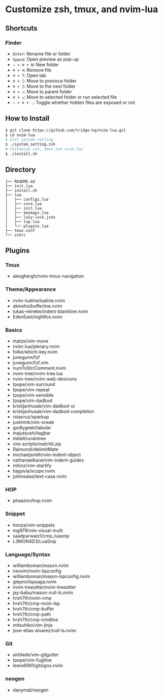 # Customize zsh, tmux, and nvim-lua

## Shortcuts

### Finder
- `Enter`: Rename file or folder
- `Space`: Open preview as pop-up
- `⇧ + ⌘ + N`: New folder
- `⌘ + ⌫`: Remove file
- `⌘ + T`: Open tab
- `⌘ + [`: Move to previous folder
- `⌘ + ]`: Move to the next folder
- `⌘ + ↑`: Move to parent folder
- `⌘ + ↓`: Move to selected folder or run selected file
- `⇧ + ⌘ + .`: Toggle whether hidden files are exposed or not

## How to Install
```zsh
$ git clone https://github.com/tridge-hq/nvim-lua.git
$ cd nvim-lua
# Init system setting
$ ./system_setting.zsh
# Customize zsh, tmux and nvim-lua
$ ./install.sh
```

## Directory
```
├── README.md
├── init.lua
├── install.sh
├── lua
│   ├── configs.lua
│   ├── core.lua
│   ├── init.lua
│   ├── keymaps.lua
│   ├── lazy-lock.json
│   ├── lsp.lua
│   └── plugins.lua
├── tmux.conf
└── zshrc
```

## Plugins
### Tmux
- alexghergh/nvim-tmux-navigation

### Theme/Appearance
- nvim-lualine/lualine.nvim
- akinsho/bufferline.nvim
- lukas-reineke/indent-blankline.nvim
- EdenEast/nightfox.nvim

### Basics
- matze/vim-move
- nvim-lua/plenary.nvim
- folke/which-key.nvim
- junegunn/fzf
- junegunn/fzf.vim
- numToStr/Comment.nvim
- nvim-tree/nvim-tree.lua
- nvim-tree/nvim-web-devicons
- tpope/vim-surround
- tpope/vim-repeat
- tpope/vim-sensible
- tpope/vim-dadbod
- kristijanhusak/vim-dadbod-ui
- kristijanhusak/vim-dadbod-completion
- rstacruz/sparkup
- justinmk/vim-sneak
- godlygeek/tabular
- majutsushi/tagbar
- mbbill/undotree
- vim-scripts/matchit.zip
- Raimondi/delimitMate
- michaeljsmith/vim-indent-object
- nathanaelkane/vim-indent-guides
- mhinz/vim-startify
- tiagovla/scope.nvim
- johmsalas/text-case.nvim

### HOP
- phaazon/hop.nvim

### Snippet
- honza/vim-snippets
- mg979/vim-visual-multi
- saadparwaiz1/cmp_luasnip
- L3MON4D3/LuaSnip

### Language/Syntax
- williamboman/mason.nvim
- neovim/nvim-lspconfig
- williamboman/mason-lspconfig.nvim
- glepnir/lspsaga.nvim
- nvim-treesitter/nvim-treesitter
- jay-babu/mason-null-ls.nvim
- hrsh7th/nvim-cmp
- hrsh7th/cmp-nvim-lsp
- hrsh7th/cmp-buffer
- hrsh7th/cmp-path
- hrsh7th/cmp-cmdline
- mitsuhiko/vim-jinja
- jose-elias-alvarez/null-ls.nvim

### Git
- airblade/vim-gitgutter
- tpope/vim-fugitive
- lewis6991/gitsigns.nvim

### neogen
- danymat/neogen


